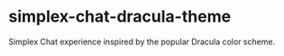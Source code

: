 # simplex-chat-dracula-theme
Simplex Chat experience inspired by the popular Dracula color scheme. 
